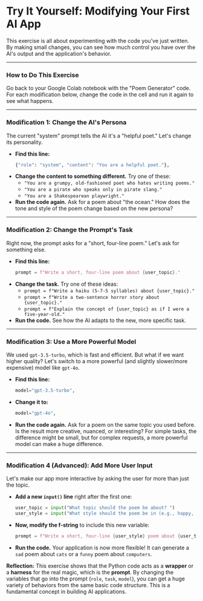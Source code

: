 # Try It Yourself: Modifying Your First AI App

This exercise is all about experimenting with the code you've just written. By making small changes, you can see how much control you have over the AI's output and the application's behavior.

---

### How to Do This Exercise

Go back to your Google Colab notebook with the "Poem Generator" code. For each modification below, change the code in the cell and run it again to see what happens.

---

### Modification 1: Change the AI's Persona

The current "system" prompt tells the AI it's a "helpful poet." Let's change its personality.

*   **Find this line:**
    ```python
    {"role": "system", "content": "You are a helpful poet."},
    ```
*   **Change the content to something different.** Try one of these:
    *   `"You are a grumpy, old-fashioned poet who hates writing poems."`
    *   `"You are a pirate who speaks only in pirate slang."`
    *   `"You are a Shakespearean playwright."`
*   **Run the code again.** Ask for a poem about "the ocean." How does the tone and style of the poem change based on the new persona?

---

### Modification 2: Change the Prompt's Task

Right now, the prompt asks for a "short, four-line poem." Let's ask for something else.

*   **Find this line:**
    ```python
    prompt = f"Write a short, four-line poem about {user_topic}."
    ```
*   **Change the task.** Try one of these ideas:
    *   `prompt = f"Write a haiku (5-7-5 syllables) about {user_topic}."`
    *   `prompt = f"Write a two-sentence horror story about {user_topic}."`
    *   `prompt = f"Explain the concept of {user_topic} as if I were a five-year-old."`
*   **Run the code.** See how the AI adapts to the new, more specific task.

---

### Modification 3: Use a More Powerful Model

We used `gpt-3.5-turbo`, which is fast and efficient. But what if we want higher quality? Let's switch to a more powerful (and slightly slower/more expensive) model like `gpt-4o`.

*   **Find this line:**
    ```python
    model="gpt-3.5-turbo",
    ```
*   **Change it to:**
    ```python
    model="gpt-4o",
    ```
*   **Run the code again.** Ask for a poem on the same topic you used before. Is the result more creative, nuanced, or interesting? For simple tasks, the difference might be small, but for complex requests, a more powerful model can make a huge difference.

---

### Modification 4 (Advanced): Add More User Input

Let's make our app more interactive by asking the user for more than just the topic.

*   **Add a new `input()` line** right after the first one:
    ```python
    user_topic = input("What topic should the poem be about? ")
    user_style = input("What style should the poem be in (e.g., happy, sad, funny)? ")
    ```
*   **Now, modify the f-string** to include this new variable:
    ```python
    prompt = f"Write a short, four-line {user_style} poem about {user_topic}."
    ```
*   **Run the code.** Your application is now more flexible! It can generate a `sad` poem about `cats` or a `funny` poem about `computers`.

**Reflection:**
This exercise shows that the Python code acts as a **wrapper** or a **harness** for the real magic, which is the **prompt**. By changing the variables that go into the prompt (`role`, `task`, `model`), you can get a huge variety of behaviors from the same basic code structure. This is a fundamental concept in building AI applications.
